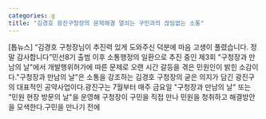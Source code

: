 ```yaml
---
categories: g
title: "김경호 광진구청장의 문제해결 열쇠는 구민과의 끊임없는 소통"
---
```

[톱뉴스] “김경호 구청장님이 추진력 있게 도와주신 덕분에 마음 고생이 풀렸습니다. 정말 감사합니다”민선8기 출범 이후 소통행정의 일환으로 추진 중인 제3회 "구청장과 만남의 날"에서 개발행위허가에 따른 문제로 오랜 시간 갈등을 겪은 민원인이 밝힌 소감이다."구청장과 만남의 날"은 소통을 강조하는 김경호 구청장의 굳은 의지가 담긴 광진구의 대표적인 공약사업이다.광진구는 7월부터 매주 금요일 "구청장과 만남의 날" 또는 "민원 현장 방문의 날"을 운영해 구청장이 구민을 직접 만나 민원을 청취하고 해결방안을 모색한다.구민을 만나기 전에
